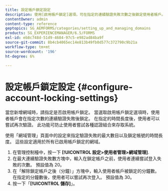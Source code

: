 ```yaml
---
title: 設定帳戶鎖定設定
description: 使用[啟用帳戶鎖定]選項，可在指定的連續驗證失敗次數之後鎖定使用者帳戶。
contentOwner: admin
content-type: reference
geptopics: SG_AEMFORMS/categories/setting_up_and_managing_domains
products: SG_EXPERIENCEMANAGER/6.5/FORMS
exl-id: eb8c748d-51d9-4684-97c5-e982ad84ba9f
source-git-commit: 8b4cb4065ec14e813b49fb0d577c372790c9b21a
workflow-type: tm+mt
source-wordcount: '196'
ht-degree: 6%

---
```


# 設定帳戶鎖定設定 {#configure-account-locking-settings}

當您新增網域時，請指定是否啟用帳戶鎖定。 當選取啟用帳戶鎖定選項時，使用者帳戶會在指定次數的連續驗證失敗後鎖定。 在指定的時間長度後，使用者可以嘗試再次驗證。 此功能可防止使用者嘗試各種認證組合來存取系統。

使用「網域管理」頁面中的設定來指定驗證失敗的最大數目以及鎖定帳號的時間長度。 這些設定適用於所有已啟用帳戶鎖定的網域。

1. 在管理控制檯中，按一下 **[!UICONTROL 設定>使用者管理>網域管理]**.
1. 在最大連續驗證失敗數方塊中，輸入在鎖定帳戶之前，使用者連續嘗試登入失敗的次數。 預設值為 20。
1. 在「解除鎖定帳戶之後（分鐘）」方塊中，輸入使用者帳戶被鎖定的分鐘數。 在指定的分鐘數後，使用者可以嘗試再次登入。 預設值為 30。
1. 按一下「**[!UICONTROL 儲存]**」。
